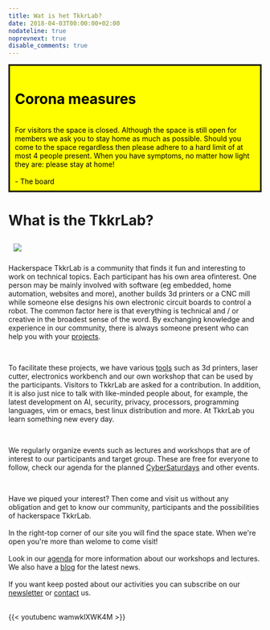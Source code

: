 ```yaml
---
title: Wat is het TkkrLab?
date: 2018-04-03T00:00:00+02:00
nodateline: true
noprevnext: true
disable_comments: true
---
```

<div style="padding: 10px; background-color: #FFFF00; color: #000000; border: 3px solid #000000;">
<h1>Corona measures</h1>
<br/>
For visitors the space is closed. Although the space is still open for members we ask you to stay home as much as possible.
Should you come to the space regardless then please adhere to a hard limit of at most 4 people present.
When you have symptoms, no matter how light they are: please stay at home!
<br /><br />- The board</div>


# What is the TkkrLab?

<img style="margin: 10px;" src="/images/tkkrLab-ruimte-nov-2020.JPG">

<br />

Hackerspace TkkrLab is a community that finds it fun and interesting to work on technical topics. Each participant has his own area of ​​interest. One person may be mainly involved with software (eg embedded, home automation, websites and more), another builds 3d printers or a CNC mill while someone else designs his own electronic circuit boards to control a robot. The common factor here is that everything is technical and / or creative in the broadest sense of the word. By exchanging knowledge and experience in our community, there is always someone present who can help you with your [projects](/projects/).

<br>

To facilitate these projects, we have various [tools](https://handleidingen.tkkrlab.space/gereedschappen/) such as 3d printers, laser cutter, electronics workbench and our own workshop that can be used by the participants. Visitors to TkkrLab are asked for a contribution. In addition, it is also just nice to talk with like-minded people about, for example, the latest development on AI, security, privacy, processors, programming languages, vim or emacs, best linux distribution and more. At TkkrLab you learn something new every day.

<br>

We regularly organize events such as lectures and workshops that are of interest to our participants and target group. These are free for everyone to follow, check our agenda for the planned [CyberSaturdays](/cybersaturdays/cybersaturday/) and other events.

<br>

Have we piqued your interest? Then come and visit us without any obligation and get to know our community, participants and the possibilities of hackerspace TkkrLab.
<br />
<br />
In the right-top corner of our site you will find the space state. When we're open you're more than welome to come visit! 
<br />
<br />
Look in our [agenda](/agenda/) for more information about our workshops and lectures. We also have a [blog](/blog/) for the latest news. 
<br />
<br />
If you want keep posted about our activities you can subscribe on our [newsletter](http://eepurl.com/gLxrLD) or [contact](/contact/) us.
<br />
<br />

{{< youtubenc wamwklXWK4M >}}
